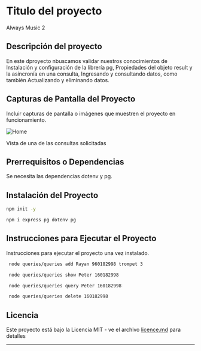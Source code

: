 
# Titulo del proyecto

Always Music 2

## Descripción del proyecto

En este dproyecto nbuscamos validar nuestros conocimientos de Instalación y configuración de la
librería pg, Propiedades del objeto result y la asincronía en una consulta, Ingresando y
consultando datos, como también Actualizando y eliminando datos.

## Capturas de Pantalla del Proyecto

Incluir capturas de pantalla o imágenes que muestren el proyecto en funcionamiento.

![Home](./assets/img/Captura%20de%20pantalla%202024-05-24%20a%20la(s)%204.36.25 p. m..png)

Vista de una de las consultas solicitadas

## Prerrequisitos o Dependencias

Se necesita las dependencias dotenv y pg.

## Instalación del Proyecto


```bash
npm init -y
```


```bash
npm i express pg dotenv pg
```

## Instrucciones para Ejecutar el Proyecto

Instrucciones para ejecutar el proyecto una vez instalado.

```bash
 node queries/queries add Rayan 960182998 trompet 3
```
```bash
 node queries/queries show Peter 160182998
```
```bash
 node queries/queries query Peter 160182998
```
```bash
 node queries/queries delete 160182998
```

## Licencia

Este proyecto está bajo la Licencia MIT - ve el archivo [licence.md](LICENSE) para detalles

---
